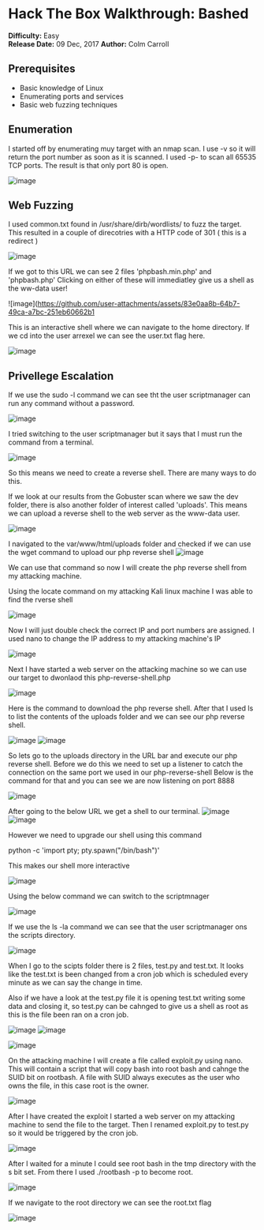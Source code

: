 # Hack The Box Walkthrough: Bashed
**Difficulty:** Easy  
**Release Date:** 09 Dec, 2017
**Author:** Colm Carroll


## Prerequisites
- Basic knowledge of Linux
- Enumerating ports and services
- Basic web fuzzing techniques



## Enumeration 

I started off by enumerating muy target with an nmap scan.
I use -v so it will return the port number as soon as it is scanned. 
I used -p- to scan all 65535 TCP ports. The result is that only port 80 is open.

![image](https://github.com/user-attachments/assets/ad661d5d-0cab-46f2-93d0-ac93bc3b7eb5)

## Web Fuzzing 

I used common.txt found in /usr/share/dirb/wordlists/ to fuzz the target.
This resulted in a couple of direcotries with a HTTP code of 301 ( this is a redirect ) 

![image](https://github.com/user-attachments/assets/2dce1f75-ffae-431e-9c50-58444a3ec085)


If we got to this URL we can see 2 files 'phpbash.min.php'	and 'phpbash.php'
Clicking on either of these will immediatley give us a shell as the ww-data user! 


![image](https://github.com/user-attachments/assets/83e0aa8b-64b7-49ca-a7bc-251eb60662b1


This is an interactive shell where we can navigate to the home directory.
If we cd into the user arrexel we can see the user.txt flag here. 

![image](https://github.com/user-attachments/assets/733cafc8-3d93-42d3-85b9-60c386e7a0ed)

## Privellege Escalation 

If we use the sudo -l command we can see tht the user scriptmanager can run any command without a password.

![image](https://github.com/user-attachments/assets/4c4a2205-d146-4da1-bba6-207b0f948c30)


I tried switching to the user scriptmanager but it says that I must run the command from a terminal.

![image](https://github.com/user-attachments/assets/fb77cbdd-08df-4092-92a2-818611814902)

So this means we need to create a reverse shell.
There are many ways to do this.

If we look at our results from the Gobuster scan where we saw the dev folder, there is also another folder of interest called 'uploads'.
This means we can upload a reverse shell to the web server as the www-data user.

![image](https://github.com/user-attachments/assets/032b1aa2-bb7f-41b0-874f-ec4e73e758a0)


I navigated to the var/www/html/uploads folder and checked if we can use the wget command to upload our php reverse shell
![image](https://github.com/user-attachments/assets/1fb978f7-ef51-401e-b2ff-7c1b6422c0b0)

We can use that command so now I will create the php reverse shell from my attacking machine.

Using the locate command on my attacking Kali linux machine I was able to find the rverse shell

![image](https://github.com/user-attachments/assets/a750842a-4b6d-4f79-add7-e116b640c770)

Now I will just double check the correct IP and port numbers are assigned.
I used nano to change the IP address to my attacking machine's IP

![image](https://github.com/user-attachments/assets/cc0f3fc5-72ac-4f0f-9c3f-f4d1d0a3f498)

Next I have started a web server on the attacking machine so we can use our target to dwonlaod this php-reverse-shell.php 

![image](https://github.com/user-attachments/assets/7a645662-e356-430b-8132-164d3cf16618)

Here is the command to download the php reverse shell.
After that I used ls to list the contents of the uploads folder and we can see our php reverse shell.

![image](https://github.com/user-attachments/assets/cbdb5962-911c-4f8d-b1ea-7f92d00bae48)
![image](https://github.com/user-attachments/assets/29b23b7c-eb0d-4e2f-b87a-0836594b079d)

So lets go to the uploads directory in the URL bar and execute our php reverse shell.
Before we do this we need to set up a listener to catch the connection on the same port we used in our php-reverse-shell
Below is the command for that and you can see we are now listening on port 8888 

![image](https://github.com/user-attachments/assets/9bbe4542-332c-408a-bb3e-9a2e2f3a2b23)

After going to the below URL we get a shell to our terminal.
![image](https://github.com/user-attachments/assets/13cd6515-6f19-4602-9577-b44b7cbbf6c5)
![image](https://github.com/user-attachments/assets/3932e182-2902-4139-bfb7-e575e55048a9)


However we need to upgrade our shell using this command  

python -c 'import pty; pty.spawn("/bin/bash")' 

This makes our shell more interactive 

![image](https://github.com/user-attachments/assets/a2bd3f0d-8139-40bd-a2ba-30ba6c63f53a)

Using the below command we can switch to the scriptmnager 

![image](https://github.com/user-attachments/assets/57ce9a4b-46c4-40c4-a3c1-5600309c900e)

If we use the ls -la command we can see that the user scriptmanager ons the scripts directory.


![image](https://github.com/user-attachments/assets/f636a729-790a-4329-9baa-183356a0a813)

When I go to the scipts folder there is 2 files, test.py and test.txt.
It looks like the test.txt is been changed from a cron job which is scheduled every minute as we can say the change in time.

Also if we have a look at the test.py file it is opening test.txt writing some data and closing it, so test.py can be cahnged to give us a shell as root 
as this is the file been ran on a cron job. 


![image](https://github.com/user-attachments/assets/42d93928-2d73-4606-8805-a530033b0fe5)
![image](https://github.com/user-attachments/assets/666ad8f3-1a5d-4526-89ba-afc432a738d5)

![image](https://github.com/user-attachments/assets/59cfe7c1-c0a4-4fcb-a884-2035eb2f0018)

On the attacking machine I will create a file called exploit.py using nano.
This will contain a script that will copy bash into root bash and cahnge the SUID bit on rootbash.
A file with SUID always executes as the user who owns the file, in this case root is the owner. 


![image](https://github.com/user-attachments/assets/8e90550c-b6d3-41a0-b368-b7e150cbb480)

After I have created the exploit I started a web server on my attacking machine to send the file to the target.
Then I renamed exploit.py to test.py so it would be triggered by the cron job.

![image](https://github.com/user-attachments/assets/6622cbb8-403a-4efa-aa00-8d59b012cd6e)

After I waited for a minute I could see root bash in the tmp directory with the s bit set.
From there I used ./rootbash -p to become root. 

![image](https://github.com/user-attachments/assets/3a52b77e-40b0-4983-b02b-2cc3132cc8f3)

If we navigate to the root directory we can see the root.txt flag

![image](https://github.com/user-attachments/assets/435b147a-6a39-4ace-8386-c3daa5e2c848)






























